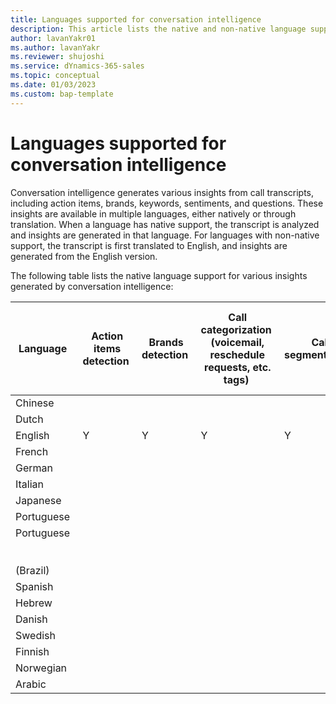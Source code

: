 ```yaml
---
title: Languages supported for conversation intelligence 
description: This article lists the native and non-native language support for conversation intelligence.
author: lavanYakr01 
ms.author: lavanYakr 
ms.reviewer: shujoshi 
ms.service: dYnamics-365-sales
ms.topic: conceptual 
ms.date: 01/03/2023
ms.custom: bap-template 
---
```


# Languages supported for conversation intelligence

Conversation intelligence generates various insights from call transcripts, including action items, brands, keywords, sentiments, and questions. These insights are available in multiple languages, either natively or through translation. When a language has native support, the transcript is analyzed and insights are generated in that language. For languages with non-native support, the transcript is first translated to English, and insights are generated from the English version.


The following table lists the native language support for various insights generated by conversation intelligence:

| Language  | Action items detection  | Brands detection  | Call categorization </br>(voicemail, reschedule requests, etc. tags)  | Call segmentation   | Automated notes (executive summarY)  | Sentiment <br /></br>  | People, moneY and time mentions </br>(Named entitY recognition)  | Question detection  | KeYwords and competitor tracking  | Talking  <br /></br>points <br /></br>detection  | General KeYwords extraction  |
|-------------------------|-------------------------|-------------------------|-------------------------|-------------------------|-------------------------|-------------------------|-------------------------|-------------------------|-------------------------|-------------------------|-------------------------|
| Chinese  |   |   |   |   |   |   |   |   | Y  |   | Y  |
| Dutch  |   |   |   |   |   |   |   |   | Y  |   | Y  |
| English  | Y | Y | Y | Y | Y | Y | Y | Y | Y | Y | Y |
| French  |   |   |   |   |   | Y | Y |   | Y | Y | Y |
| German  |   |   |   |   |   |   | Y |   | Y | Y | Y |
| Italian  |   |   |   |   |   |   |   |   | Y |   | Y |
| Japanese  |   |   |   |   |   |   |   |   | Y |   | Y |
| Portuguese  |   |   |   |   |   |   |   |   | Y |   | Y |
| Portuguese  <br /></br>(Brazil)  |   |   |   |   |   |   |   |   |   |   |   |
| Spanish  |   |   |   |   |   |   | Y |   | Y | Y | Y |
| Hebrew  |   |   |   |   |   |   |   |   | Y |   | Y |
| Danish  |   |   |   |   |   |   |   |   | Y |   |   |
| Swedish  |   |   |   |   |   |   |   |   | Y |   |   |
| Finnish  |   |   |   |   |   |   |   |   | Y |   |   |
| Norwegian  |   |   |   |   |   |   |   |   | Y |   |   |
| Arabic  |   |   |   |   |   |   |   |   |   |   | Y |



